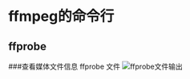 # ffmpeg的命令行

## ffprobe
###查看媒体文件信息
		ffprobe 文件
![ffprobe文件输出](https://github.com/RPGLiker/StudyBlog/blob/master/%E5%8D%9A%E5%AE%A2/%E9%9F%B3%E8%A7%86%E9%A2%91%E5%BC%80%E5%8F%91/%E5%9B%BE%E7%89%87/ffmpeg%E7%9A%84%E5%91%BD%E4%BB%A4%E8%A1%8C/%E5%B1%8F%E5%B9%95%E5%BF%AB%E7%85%A7%202018-01-13%20%E4%B8%8A%E5%8D%8810.25.47.png)
